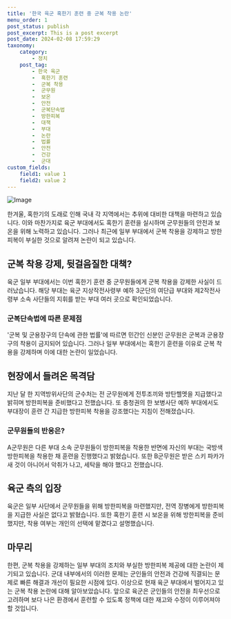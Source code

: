 ```yaml
---
title: '한국 육군 혹한기 훈련 중 군복 착용 논란'
menu_order: 1
post_status: publish
post_excerpt: This is a post excerpt
post_date: 2024-02-08 17:59:29
taxonomy:
    category:
        - 정치
    post_tag:
        - 한국 육군
        -  혹한기 훈련
        -  군복 착용
        -  군무원
        -  보온
        -  안전
        -  군복단속법
        -  방한피복
        -  대책
        -  부대
        -  논란
        -  법률
        -  안전
        -  건강
        -  군대
custom_fields:
    field1: value 1
    field2: value 2
---
```


![Image](https://imgnews.pstatic.net/image/056/2024/02/08/0011658778_001_20240208152301138.jpg?type=w647)

한겨울, 혹한기의 도래로 인해 국내 각 지역에서는 추위에 대비한 대책을 마련하고 있습니다. 이와 마찬가지로 육군 부대에서도 혹한기 훈련을 실시하며 군무원들의 안전과 보온을 위해 노력하고 있습니다. 그러나 최근에 일부 부대에서 군복 착용을 강제하고 방한피복이 부실한 것으로 알려져 논란이 되고 있습니다.
## 군복 착용 강제, 뒷걸음질한 대책?
육군 일부 부대에서는 이번 혹한기 훈련 중 군무원들에게 군복 착용을 강제한 사실이 드러났습니다. 해당 부대는 육군 지상작전사령부 예하 3군단의 여단급 부대와 제2작전사령부 소속 사단들의 지휘를 받는 부대 여러 곳으로 확인되었습니다.
### 군복단속법에 따른 문제점
'군복 및 군용장구의 단속에 관한 법률'에 따르면 민간인 신분인 군무원은 군복과 군용장구의 착용이 금지되어 있습니다. 그러나 일부 부대에서는 혹한기 훈련을 이유로 군복 착용을 강제하며 이에 대한 논란이 일었습니다.
## 현장에서 들려온 목격담
지난 달 한 지역방위사단의 군수처는 전 군무원에게 전투조끼와 방탄헬멧을 지급했다고 밝히며 방한피복을 준비했다고 전했습니다. 또 충청권의 한 보병사단 예하 부대에서도 부대장이 훈련 간 지급한 방한피복 착용을 강조했다는 지침이 전해졌습니다.
### 군무원들의 반응은?
A군무원은 다른 부대 소속 군무원들이 방한피복을 착용한 반면에 자신의 부대는 국방색 방한피복을 착용한 채 훈련을 진행했다고 밝혔습니다. 또한 B군무원은 받은 스키 파카가 새 것이 아니어서 악취가 나고, 세탁을 해야 했다고 전했습니다.
## 육군 측의 입장
육군은 일부 사단에서 군무원들을 위해 방한피복을 마련했지만, 전역 장병에게 방한피복을 지급한 사실은 없다고 밝혔습니다. 또한 혹한기 훈련 시 보온을 위해 방한피복을 준비했지만, 착용 여부는 개인의 선택에 맡겼다고 설명했습니다.
## 마무리
한편, 군복 착용을 강제하는 일부 부대의 조치와 부실한 방한피복 제공에 대한 논란이 제기되고 있습니다. 군대 내부에서의 이러한 문제는 군인들의 안전과 건강에 직결되는 문제로 빠른 해결과 개선이 필요한 시점에 있다.
이상으로 현재 육군 부대에서 벌어지고 있는 군복 착용 논란에 대해 알아보았습니다. 앞으로 육군은 군인들의 안전을 최우선으로 고려하며 보다 나은 환경에서 훈련할 수 있도록 정책에 대한 재고와 수정이 이루어져야 할 것입니다.
